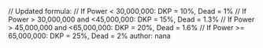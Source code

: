 // Updated formula:
  // If Power < 30,000,000: DKP = 10%, Dead = 1%
  // If Power > 30,000,000 and <45,000,000: DKP = 15%, Dead = 1.3%
  // If Power > 45,000,000 and <65,000,000: DKP = 20%, Dead = 1.6%
  // If Power >= 65,000,000: DKP = 25%, Dead = 2%
  author: nana
